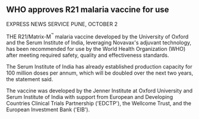 ## **WHO** approves R21 malaria vaccine for use

EXPRESS NEWS SERVICE PUNE, OCTOBER 2

THE R21/Matrix-M<sup>™</sup> malaria vaccine developed by the University of Oxford and the Serum Institute of India, leveraging Novavax's adjuvant technology, has been recommended for use by the World Health Organization (WHO) after meeting required safety, quality and effectiveness standards.

The Serum Institute of India has already established production capacity for 100 million doses per annum, which will be doubled over the next two years, the statement said.

The vaccine was developed by the Jenner Institute at Oxford University and Serum Institute of India with support from European and Developing Countries Clinical Trials Partnership ('EDCTP'), the Wellcome Trust, and the European Investment Bank ('EIB').